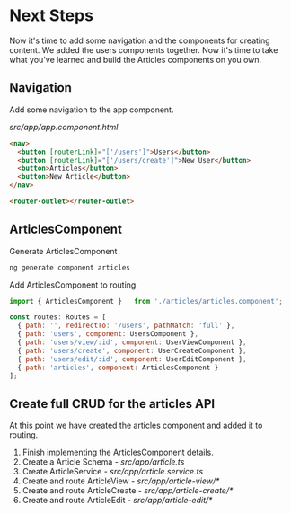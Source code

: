 # Next Steps

Now it's time to add some navigation and the components for creating content. We added the users components together. Now it's time to take what you've learned and build the Articles components on you own.

## Navigation
Add some navigation to the app component.

*src/app/app.component.html*
```html
<nav>
  <button [routerLink]="['/users']">Users</button>
  <button [routerLink]="['/users/create']">New User</button>
  <button>Articles</button>
  <button>New Article</button>
</nav>

<router-outlet></router-outlet>
```

## ArticlesComponent

Generate ArticlesComponent
```sh
ng generate component articles
```

Add ArticlesComponent to routing.
```js
import { ArticlesComponent }   from './articles/articles.component';

const routes: Routes = [
  { path: '', redirectTo: '/users', pathMatch: 'full' },
  { path: 'users', component: UsersComponent },
  { path: 'users/view/:id', component: UserViewComponent },
  { path: 'users/create', component: UserCreateComponent },
  { path: 'users/edit/:id', component: UserEditComponent },
  { path: 'articles', component: ArticlesComponent }
];
```
## Create full CRUD for the articles API

At this point we have created the articles component and added it to routing.

1. Finish implementing the ArticlesComponent details.
1. Create a Article Schema - _src/app/article.ts_
1. Create ArticleService - _src/app/article.service.ts_
1. Create and route ArticleView - _src/app/article-view/*_
1. Create and route ArticleCreate - _src/app/article-create/*_
1. Create and route ArticleEdit - _src/app/article-edit/*_
